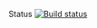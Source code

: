 Status
[![Build status](https://ci.appveyor.com/api/projects/status/0gkgwydqrdoh9r05/branch/master?svg=true)](https://ci.appveyor.com/project/Odium-Mundi/auto-4/branch/master)
